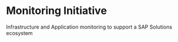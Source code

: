 Monitoring Initiative
======================

Infrastructure and Application monitoring to support a SAP Solutions ecosystem
